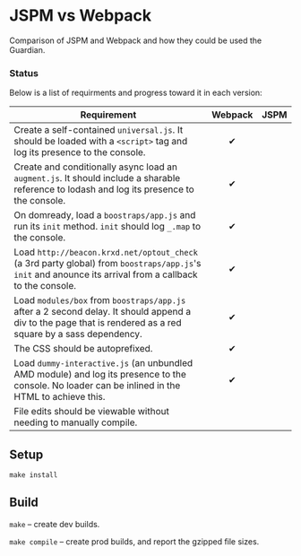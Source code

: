 # JSPM vs Webpack

Comparison of JSPM and Webpack and how they could be used the Guardian.

### Status

Below is a list of requirments and progress toward it in each version:

| Requirement | Webpack | JSPM  |
|---|:-:|:-:|
| Create a self-contained `universal.js`. It should be loaded with a `<script>` tag and log its presence to the console. | ✔ |  |
| Create and conditionally async load an `augment.js`. It should include a sharable reference to lodash and log its presence to the console. | ✔ |  |
| On domready, load a `boostraps/app.js` and run its `init` method. `init` should log `_.map` to the console. | ✔ |  |
| Load `http://beacon.krxd.net/optout_check` (a 3rd party global) from `boostraps/app.js`'s `init` and anounce its arrival from a callback to the console. | ✔ |  |
| Load `modules/box` from `boostraps/app.js` after a 2 second delay. It should append a div to the page that is rendered as a red square by a sass dependency. | ✔ |  |
| The CSS should be autoprefixed. | ✔ |  |
| Load `dummy-interactive.js` (an unbundled AMD module) and log its presence to the console. No loader can be inlined in the HTML to achieve this. | ✔ |  |
| File edits should be viewable without needing to manually compile. |  |  |

## Setup

`make install`

## Build

`make` – create dev builds.

`make compile` – create prod builds, and report the gzipped file sizes.
